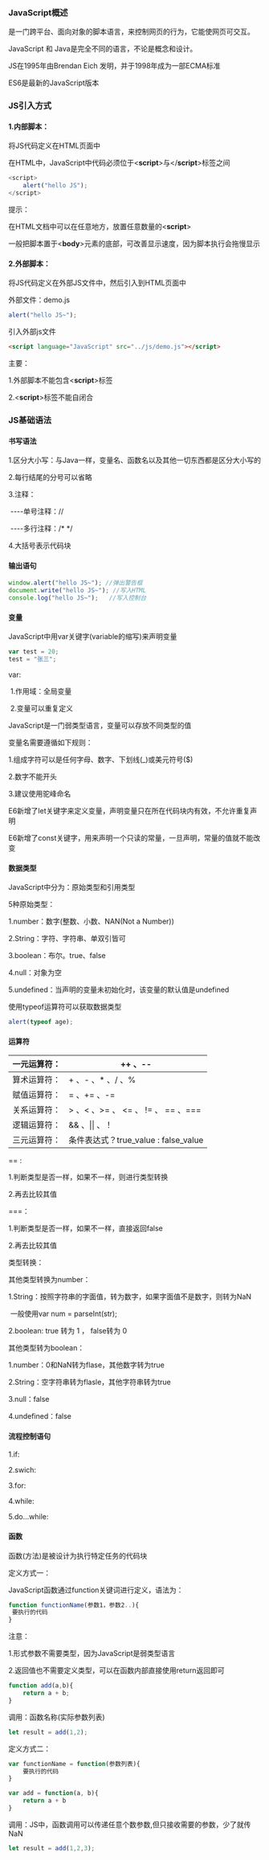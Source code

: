 ### JavaScript概述

是一门跨平台、面向对象的脚本语言，来控制网页的行为，它能使网页可交互。

JavaScript 和 Java是完全不同的语言，不论是概念和设计。

JS在1995年由Brendan Eich 发明，并于1998年成为一部ECMA标准

ES6是最新的JavaScript版本



### JS引入方式

#### 1.内部脚本：

将JS代码定义在HTML页面中

在HTML中，JavaScript中代码必须位于<**script**>与</**script**>标签之间

```javascript
<script>
	alert("hello JS");
</script>
```



提示：

在HTML文档中可以在任意地方，放置任意数量的<**script**>

一般把脚本置于<**body**>元素的底部，可改善显示速度，因为脚本执行会拖慢显示



#### 2.外部脚本：

将JS代码定义在外部JS文件中，然后引入到HTML页面中

外部文件：demo.js 

```js
alert("hello JS~");
```

引入外部js文件

```html
<script language="JavaScript" src="../js/demo.js"></script>
```



主要：

1.外部脚本不能包含<**script**>标签

2.<**script**>标签不能自闭合



### JS基础语法

#### 书写语法

1.区分大小写：与Java一样，变量名、函数名以及其他一切东西都是区分大小写的

2.每行结尾的分号可以省略

3.注释：

​	----单号注释：//

​	----多行注释：/*   */

4.大括号表示代码块



#### 输出语句

```javascript
window.alert("hello JS~"); //弹出警告框
document.write("hello JS~"); //写入HTML
console.log("hello JS~");   //写入控制台
```



#### 变量

JavaScript中用var关键字(variable的缩写)来声明变量

```javascript
var test = 20;
test = "张三";
```

var:

​	1.作用域：全局变量

​	2.变量可以重复定义



JavaScript是一门弱类型语言，变量可以存放不同类型的值

变量名需要遵循如下规则：

1.组成字符可以是任何字母、数字、下划线(_)或美元符号($)

2.数字不能开头

3.建议使用驼峰命名



E6新增了let关键字来定义变量，声明变量只在所在代码块内有效，不允许重复声明

E6新增了const关键字，用来声明一个只读的常量，一旦声明，常量的值就不能改变



#### 数据类型

JavaScript中分为：原始类型和引用类型

5种原始类型：

1.number：数字(整数、小数、NAN(Not a Number))

2.String：字符、字符串、单双引皆可

3.boolean：布尔。true、false

4.null：对象为空

5.undefined：当声明的变量未初始化时，该变量的默认值是undefined



使用typeof运算符可以获取数据类型

```javascript
alert(typeof age);
```



#### 运算符

| 一元运算符： | ++ 、--                              |
| ------------ | ------------------------------------ |
| 算术运算符： | + 、- 、* 、/ 、%                    |
| 赋值运算符： | = 、+= 、-=                          |
| 关系运算符： | > 、< 、>= 、 <= 、 != 、 ==  、===  |
| 逻辑运算符： | && 、\|\| 、！                       |
| 三元运算符： | 条件表达式？true_value : false_value |



== : 

1.判断类型是否一样，如果不一样，则进行类型转换

2.再去比较其值

===：

1.判断类型是否一样，如果不一样，直接返回false

2.再去比较其值



类型转换：

其他类型转换为number：

1.String：按照字符串的字面值，转为数字，如果字面值不是数字，则转为NaN

​			一般使用var num = parseInt(str);

2.boolean: true 转为 1 ， false转为 0



其他类型转为boolean：

1.number：0和NaN转为flase，其他数字转为true

2.String：空字符串转为flasle，其他字符串转为true

3.null：false

4.undefined：false



#### 流程控制语句

1.if:

2.swich:

3.for:

4.while:

5.do...while:



#### 函数

函数(方法)是被设计为执行特定任务的代码块

定义方式一：

JavaScript函数通过function关键词进行定义，语法为：

```javascript
function functionName(参数1，参数2..){
 要执行的代码
}
```

注意：

1.形式参数不需要类型，因为JavaScript是弱类型语言

2.返回值也不需要定义类型，可以在函数内部直接使用return返回即可

```javascript
function add(a,b){
	return a + b;
}
```

调用：函数名称(实际参数列表)

```javascript
let result = add(1,2);
```



定义方式二：

```javascript
var functionName = function(参数列表){
	要执行的代码
}
```

```javascript
var add = function(a, b){
	return a + b
}
```

调用：JS中，函数调用可以传递任意个数参数,但只接收需要的参数，少了就传NaN

```javascript
let result = add(1,2,3);
```

